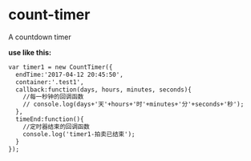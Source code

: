 # count-timer
A countdown timer    

**use like this:**

```html
var timer1 = new CountTimer({
  endTime:'2017-04-12 20:45:50',
  container:'.test1',
  callback:function(days, hours, minutes, seconds){
    //每一秒钟的回调函数
    // console.log(days+'天'+hours+'时'+minutes+'分'+seconds+'秒');
  },
  timeEnd:function(){
    //定时器结束的回调函数
    console.log('timer1-拍卖已结束');
  }
});
```


